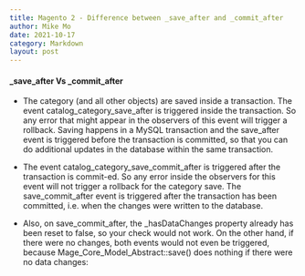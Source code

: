 ```yaml
---
title: Magento 2 - Difference between _save_after and _commit_after
author: Mike Mo
date: 2021-10-17
category: Markdown
layout: post
---
```


#### _save_after Vs _commit_after

- The category (and all other objects) are saved inside a transaction. The event catalog_category_save_after is triggered inside the transaction. So any error that might appear in the observers of this event will trigger a rollback.
Saving happens in a MySQL transaction and the save_after event is triggered before the transaction is committed, so that you can do additional updates in the database within the same transaction.

- The event catalog_category_save_commit_after is triggered after the transaction is commit-ed. So any error inside the observers for this event will not trigger a rollback for the category save.
  The save_commit_after event is triggered after the transaction has been committed, i.e. when the changes were written to the database.

- Also, on save_commit_after, the _hasDataChanges property already has been reset to false, so your check would not work. On the other hand, if there were no changes, both events would not even be triggered, because Mage_Core_Model_Abstract::save() does nothing if there were no data changes:

